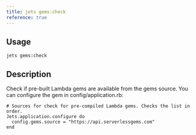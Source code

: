 ```yaml
---
title: jets gems:check
reference: true
---
```


## Usage

    jets gems:check

## Description

Check if pre-built Lambda gems are available from the gems source. You can configure the gem in config/application.rb:

    # Sources for check for pre-compiled Lambda gems. Checks the list in order.
    Jets.application.configure do
      config.gems.source = "https://api.serverlessgems.com"
    end
